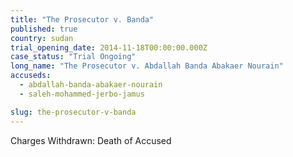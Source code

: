 ```yaml
---
title: "The Prosecutor v. Banda"
published: true
country: sudan
trial_opening_date: 2014-11-18T00:00:00.000Z
case_status: "Trial Ongoing"
long_name: "The Prosecutor v. Abdallah Banda Abakaer Nourain"
accuseds:
  - abdallah-banda-abakaer-nourain
  - saleh-mohammed-jerbo-jamus

slug: the-prosecutor-v-banda
---
```

Charges Withdrawn: Death of Accused
